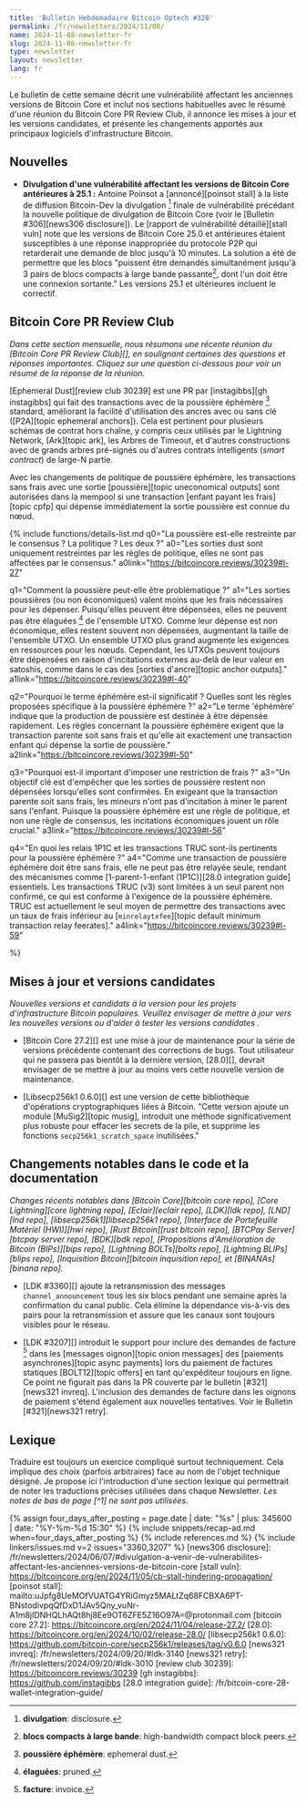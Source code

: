 ```yaml
---
title: 'Bulletin Hebdomadaire Bitcoin Optech #328'
permalink: /fr/newsletters/2024/11/08/
name: 2024-11-08-newsletter-fr
slug: 2024-11-08-newsletter-fr
type: newsletter
layout: newsletter
lang: fr
---
```

Le bulletin de cette semaine décrit une vulnérabilité affectant les anciennes versions de Bitcoin
Core et inclut nos sections habituelles avec le résumé d'une réunion du Bitcoin Core PR Review Club,
il annonce les mises à jour et les versions candidates, et présente les changements
apportés aux principaux logiciels d'infrastructure Bitcoin.

## Nouvelles

- **Divulgation d'une vulnérabilité affectant les versions de Bitcoin Core antérieures à 25.1 :**
  Antoine Poinsot a [annoncé][poinsot stall] à la liste de diffusion Bitcoin-Dev la divulgation [^1] finale
  de vulnérabilité précédant la nouvelle politique de divulgation de Bitcoin Core (voir le [Bulletin
  #306][news306 disclosure]). Le [rapport de vulnérabilité détaillé][stall vuln] note que les versions
  de Bitcoin Core 25.0 et antérieures étaient susceptibles à une réponse inappropriée du protocole P2P
  qui retarderait une demande de bloc jusqu'à 10 minutes. La solution a été de permettre que les blocs
  "puissent être demandés simultanément jusqu'à 3 pairs de blocs compacts à large bande 
  passante[^2], dont l'un doit être une connexion sortante." Les versions 25.1 et ultérieures incluent le
  correctif.

## Bitcoin Core PR Review Club

*Dans cette section mensuelle, nous résumons une récente réunion du [Bitcoin Core PR Review Club][],
en soulignant certaines des questions et réponses importantes. Cliquez sur une question ci-dessous
pour voir un résumé de la réponse de la réunion.*

[Ephemeral Dust][review club 30239] est une PR par [instagibbs][gh instagibbs] qui fait des
transactions avec de la poussière éphémère [^3] standard, améliorant la facilité d'utilisation
des ancres avec ou sans clé ([P2A][topic ephemeral anchors]). Cela est pertinent pour plusieurs schémas de
contrat hors chaîne, y compris ceux utilisés par le Lightning Network, [Ark][topic ark], les Arbres
de Timeout, et d'autres constructions avec de grands arbres pré-signés ou d'autres contrats
intelligents (*smart contract*) de large-N partie.

Avec les changements de politique de poussière éphémère, les transactions sans frais avec une sortie
[poussière][topic uneconomical outputs] sont autorisées dans la mempool si une transaction [enfant payant
les frais][topic cpfp] qui dépense immédiatement la sortie poussière est connue du nœud.

{% include functions/details-list.md
  q0="La poussière est-elle restreinte par le consensus ? La politique ? Les deux ?"
  a0="Les sorties dust sont uniquement restreintes par les règles de politique, elles ne sont pas
  affectées par le consensus."
  a0link="https://bitcoincore.reviews/30239#l-27"

  q1="Comment la poussière peut-elle être problématique ?"
  a1="Les sorties poussières (ou non économiques) valent moins que les frais nécessaires pour les dépenser.
  Puisqu'elles peuvent être dépensées, elles ne peuvent pas être élaguées [^4] de l'ensemble UTXO. Comme
  leur dépense est non économique, elles restent souvent non dépensées, augmentant la taille de
  l'ensemble UTXO. Un ensemble UTXO plus grand augmente les exigences en ressources pour les nœuds.
  Cependant, les UTXOs peuvent toujours être dépensées en raison d'incitations externes au-delà de leur
  valeur en satoshis, comme dans le cas des [sorties d'ancre][topic anchor outputs]."
  a1link="https://bitcoincore.reviews/30239#l-40"

  q2="Pourquoi le terme éphémère est-il significatif ? Quelles sont les règles proposées spécifique à la poussière éphémère ?"
  a2="Le terme 'éphémère' indique que la production de poussière
  est destinée à être dépensée rapidement. Les règles concernant la poussière éphémère exigent que la
  transaction parente soit sans frais et qu'elle ait exactement une transaction enfant qui dépense la
  sortie de poussière."
  a2link="https://bitcoincore.reviews/30239#l-50"

  q3="Pourquoi est-il important d'imposer une restriction de frais ?"
  a3="Un objectif clé est d'empêcher que les sorties de poussière restent non dépensées lorsqu'elles
  sont confirmées. En exigeant que la transaction parente soit sans frais, les mineurs n'ont pas
  d'incitation à miner le parent sans l'enfant. Puisque la poussière éphémère est une règle de
  politique, et non une règle de consensus, les incitations économiques jouent un rôle crucial."
  a3link="https://bitcoincore.reviews/30239#l-56"

  q4="En quoi les relais 1P1C et les transactions TRUC sont-ils pertinents pour la poussière éphémère ?"
  a4="Comme une transaction de poussière éphémère doit être sans frais, elle ne peut pas être relayée
  seule, rendant des mécanismes comme [1-parent-1-enfant (1P1C)][28.0 integration guide] essentiels.
  Les transactions TRUC (v3) sont limitées à un seul parent non confirmé, ce qui est conforme à
  l'exigence de la poussière éphémère. TRUC est actuellement le seul moyen de permettre des
  transactions avec un taux de frais inférieur au [`minrelaytxfee`][topic default minimum transaction
  relay feerates]."
  a4link="https://bitcoincore.reviews/30239#l-59"

%}

## Mises à jour et versions candidates

_Nouvelles versions et candidats à la version pour les projets d'infrastructure Bitcoin populaires.
Veuillez envisager de mettre à jour vers les nouvelles versions ou d'aider à tester les versions 
candidates ._

- [Bitcoin Core 27.2][] est une mise à jour de maintenance pour la série de versions précédente
  contenant des corrections de bugs. Tout utilisateur qui ne passera pas bientôt à la dernière
  version, [28.0][], devrait envisager de se mettre à jour au moins vers cette nouvelle version de
  maintenance.

- [Libsecp256k1 0.6.0][] est une version de cette bibliothèque d'opérations cryptographiques liées à
  Bitcoin. "Cette version ajoute un module [MuSig2][topic musig], introduit une méthode
  significativement plus robuste pour effacer les secrets de la pile, et supprime les fonctions
  `secp256k1_scratch_space` inutilisées."

## Changements notables dans le code et la documentation

_Changes récents notables dans [Bitcoin Core][bitcoin core repo], [Core Lightning][core lightning
repo], [Eclair][eclair repo], [LDK][ldk repo], [LND][lnd repo], [libsecp256k1][libsecp256k1 repo],
[Interface de Portefeuille Matériel (HWI)][hwi repo], [Rust Bitcoin][rust bitcoin repo], [BTCPay
Server][btcpay server repo], [BDK][bdk repo], [Propositions d'Amélioration de Bitcoin (BIPs)][bips
repo], [Lightning BOLTs][bolts repo], [Lightning BLIPs][blips repo], [Inquisition Bitcoin][bitcoin
inquisition repo], et [BINANAs][binana repo]._

- [LDK #3360][] ajoute la retransmission des messages `channel_announcement` tous les six blocs
  pendant une semaine après la confirmation du canal public. Cela élimine la dépendance vis-à-vis des
  pairs pour la retransmission et assure que les canaux sont toujours visibles pour le réseau.

- [LDK #3207][] introduit le support pour inclure des demandes de facture [^5] dans les [messages
  oignon][topic onion messages] des [paiements asynchrones][topic async payments] lors du paiement de
  factures statiques [BOLT12][topic offers] en tant qu'expéditeur toujours en ligne. Ce point ne figurait
  pas dans la PR couverte par le bulletin [#321][news321 invreq]. L'inclusion des demandes de facture
  dans les oignons de paiement s'étend également aux nouvelles tentatives.
  Voir le Bulletin [#321][news321 retry].

## Lexique
Traduire est toujours un exercice compliqué surtout techniquement. Cela implique des choix (parfois arbitraires) face au nom de l'objet technique désigné. 
Je propose ici l'introduction d'une section lexique qui permettrait de noter les traductions précises utilisées dans chaque Newsletter.
*Les notes de bas de page \[\^1\] ne sont pas utilisées*. 

[^1]: **divulgation**: disclosure. 
[^2]: **blocs compacts à large bande**:  high-bandwidth compact block peers.
[^3]: **poussière éphémère**: ephemeral dust.
[^4]: **élaguées**: pruned. 
[^5]: **facture**: invoice.

{% assign four_days_after_posting = page.date | date: "%s" | plus: 345600 | date: "%Y-%m-%d 15:30" %}
{% include snippets/recap-ad.md when=four_days_after_posting %}
{% include references.md %}
{% include linkers/issues.md v=2 issues="3360,3207" %}
[news306 disclosure]: /fr/newsletters/2024/06/07/#divulgation-a-venir-de-vulnerabilites-affectant-les-anciennes-versions-de-bitcoin-core
[stall vuln]: https://bitcoincore.org/en/2024/11/05/cb-stall-hindering-propagation/
[poinsot stall]: mailto:uJpfg8UeMOfVUATG4YRiGmyz5MALtZq68FCBXA6PT-BNstodivpqQfDxD1JAv5Qny_vuNr-A1m8jIDNHQLhAQt8hj8Ee9OT6ZFE5Z16O97A=@protonmail.com
[bitcoin core 27.2]: https://bitcoincore.org/en/2024/11/04/release-27.2/
[28.0]: https://bitcoincore.org/en/2024/10/02/release-28.0/
[libsecp256k1 0.6.0]: https://github.com/bitcoin-core/secp256k1/releases/tag/v0.6.0
[news321 invreq]: /fr/newsletters/2024/09/20/#ldk-3140
[news321 retry]: /fr/newsletters/2024/09/20/#ldk-3010
[review club 30239]: https://bitcoincore.reviews/30239
[gh instagibbs]: https://github.com/instagibbs
[28.0 integration guide]: /fr/bitcoin-core-28-wallet-integration-guide/

